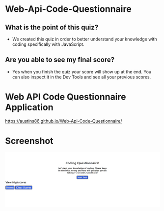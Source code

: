 # Web-Api-Code-Questionnaire

## What is the point of this quiz? 
- We created this quiz in order to better understand your knowledge with
coding specifically with JavaScript. 

## Are you able to see my final score? 
- Yes when you finish the quiz your score will show up at the end. You can also inspect it in the Dev Tools and see all your previous scores. 


# Web API Code Questionnaire Application
https://austins86.github.io/Web-Api-Code-Questionnaire/


# Screenshot
![Screenshot](https://github.com/AustinS86/Web-Api-Code-Questionnaire/blob/main/Assets/Images/web-api-code-quiz.jpg)


